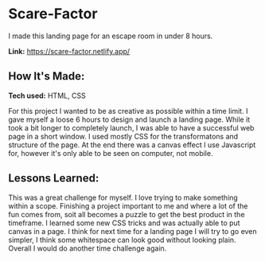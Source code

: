 # Scare-Factor

I made this landing page for an escape room in under 8 hours.

**Link:** https://scare-factor.netlify.app/


## How It's Made:

**Tech used:** HTML, CSS

For this project I wanted to be as creative as possible within a time limit. I gave myself a loose 6 hours to design and launch a landing page. While it took a bit longer to completely launch, I was able to have a successful web page in a short window. I used mostly CSS for the transformatons and structure of the page. At the end there was a canvas effect I use Javascript for, however it's only able to be seen on computer, not mobile.

## Lessons Learned:
This was a great challenge for myself. I love trying to make something within a scope. Finishing a project important to me and where a lot of the fun comes from, soit all becomes a puzzle to get the best product in the timeframe. I learned some new CSS tricks and was actually able to put canvas in a page. I think for next time for a landing page I will try to go even simpler, I think some whitespace can look good without looking plain. Overall I would do another time challenge again. 
